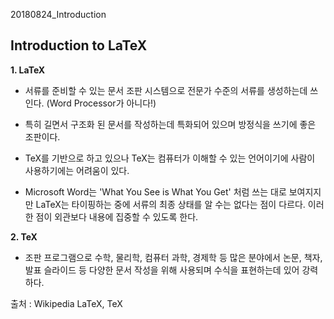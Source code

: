 20180824_Introduction



## Introduction to LaTeX



**1. LaTeX**

- 서류를 준비할 수 있는 문서 조판 시스템으로 전문가 수준의 서류를 생성하는데 쓰인다.  (Word Processor가 아니다!)

- 특히 길면서 구조화 된 문서를 작성하는데 특화되어 있으며 방정식을 쓰기에 좋은 조판이다.
- TeX를 기반으로 하고 있으나 TeX는 컴퓨터가 이해할 수 있는 언어이기에 사람이 사용하기에는 어려움이 있다. 
- Microsoft Word는 'What You See is What You Get' 처럼 쓰는 대로 보여지지만 LaTeX는 타이핑하는 중에 서류의 최종 상태를 알 수는 없다는 점이 다르다. 이러한 점이 외관보다 내용에 집중할 수 있도록 한다.



**2. TeX**
- 조판 프로그램으로 수학, 물리학, 컴퓨터 과학, 경제학 등 많은 분야에서 논문, 책자, 발표 슬라이드 등 다양한 문서 작성을 위해 사용되며 수식을 표현하는데 있어 강력하다.

출처 : Wikipedia LaTeX, TeX
